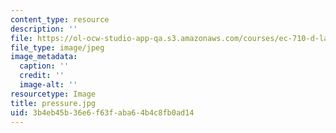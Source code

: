 ```yaml
---
content_type: resource
description: ''
file: https://ol-ocw-studio-app-qa.s3.amazonaws.com/courses/ec-710-d-lab-medical-technologies-for-the-developing-world-spring-2010/3b4eb45b36e6f63faba64b4c8fb0ad14_pressure.jpg
file_type: image/jpeg
image_metadata:
  caption: ''
  credit: ''
  image-alt: ''
resourcetype: Image
title: pressure.jpg
uid: 3b4eb45b-36e6-f63f-aba6-4b4c8fb0ad14
---
```

